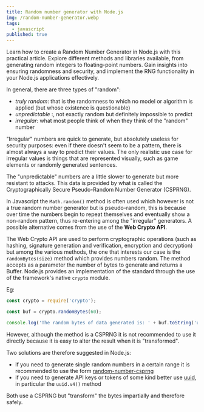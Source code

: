 ```yaml
---
title: Random number generator with Node.js
img: /random-number-generator.webp
tags:
  - javascript
published: true
---
```


Learn how to create a Random Number Generator in Node.js with this practical article. Explore different methods and libraries available, from generating random integers to floating-point numbers. Gain insights into ensuring randomness and security, and implement the RNG functionality in your Node.js applications effectively.

<!--more-->

In general, there are three types of "random":

- _truly random_: that is the randomness to which no model or algorithm is applied (but whose existence is questionable)
- _unpredictable_ :, not exactly random but definitely impossible to predict
- _irregular_: what most people think of when they think of the "random" number

"Irregular" numbers are quick to generate, but absolutely useless for security purposes: even if there doesn't seem to be a pattern, there is almost always a way to predict their values. The only realistic use case for irregular values ​​is things that are represented visually, such as game elements or randomly generated sentences.

The "unpredictable" numbers are a little slower to generate but more resistant to attacks. This data is provided by what is called the Cryptographically Secure Pseudo-Random Number Generator (CSPRNG).

In Javascript the `Math.random()` method is often used which however is not a true random number generator but is pseudo-random, this is because over time the numbers begin to repeat themselves and eventually show a non-random pattern, thus re-entering among the "irregular" generators. A possible alternative comes from the use of the **Web Crypto API**.

The Web Crypto API are used to perform cryptographic operations (such as hashing, signature generation and verification, encryption and decryption) but among the various methods, the one that interests our case is the `randomBytes(size)` method which provides numbers random. The method accepts as a parameter the number of bytes to generate and returns a Buffer. Node.js provides an implementation of the standard through the use of the framework's native `crypto` module.

Eg:

```javascript
const crypto = require('crypto');

const buf = crypto.randomBytes(60);

console.log('The random bytes of data generated is: ' + buf.toString('utf8'));
```

However, although the method is a CSPRNG it is not recommended to use it directly because it is easy to alter the result when it is "transformed".

Two solutions are therefore suggested in Node.js:

- if you need to generate single random numbers in a certain range it is recommended to use the form [random-number-csprng](https://www.npmjs.com/package/random-number-csprng)
- if you need to generate API keys or tokens of some kind better use [uuid](https://www.npmjs.com/package/uuid), in particular the `uuid.v4()` method

Both use a CSPRNG but "transform" the bytes impartially and therefore safely.
